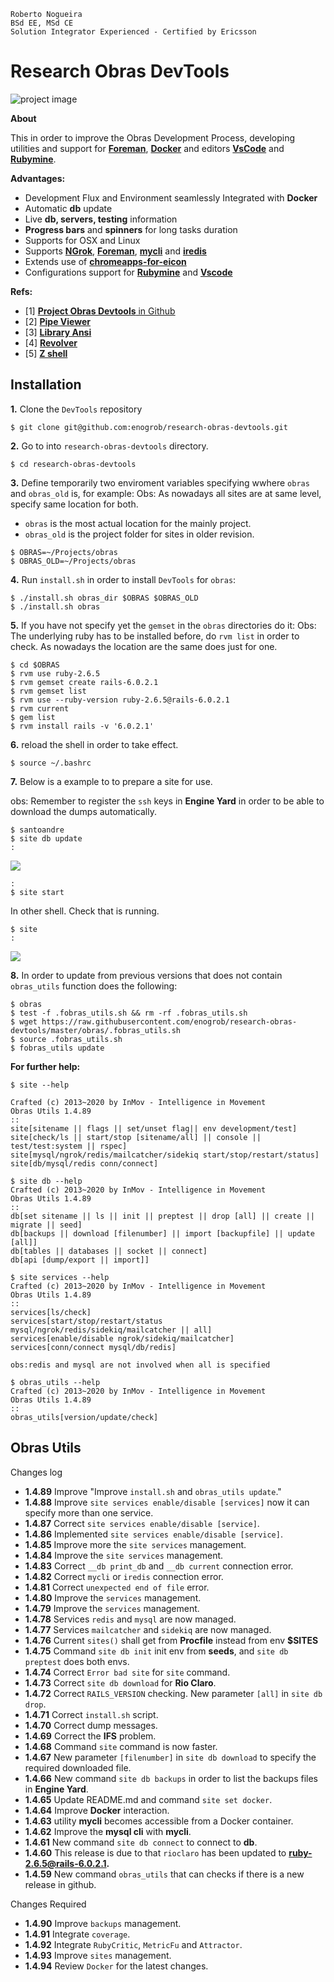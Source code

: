 ```
Roberto Nogueira  
BSd EE, MSd CE
Solution Integrator Experienced - Certified by Ericsson
```
# Research Obras DevTools

![project image](images/research.png)

**About**

This in order to improve the Obras Development Process, developing utilities and support for [**Foreman**](https://github.com/ddollar/foreman), [**Docker**](https://www.docker.com/) and  editors [**VsCode**](https://code.visualstudio.com/) and [**Rubymine**](https://www.jetbrains.com/ruby/). 

**Advantages:**

* Development Flux and Environment seamlessly Integrated with **Docker**
* Automatic **db** update
* Live **db, servers, testing** information
* **Progress bars** and **spinners** for long tasks duration
* Supports for OSX and Linux
* Supports [**NGrok**](https://ngrok.com/), [**Foreman**](https://github.com/ddollar/foreman), [**mycli**](https://github.com/dbcli/mycli) and [**iredis**](https://iredis.io/)
* Extends use of [**chromeapps-for-eicon**](https://github.com/enogrob/chromeapps-eicon)
* Configurations support for [**Rubymine**](https://www.jetbrains.com/ruby/) and [**Vscode**](https://code.visualstudio.com/)

**Refs:**

* [1] [**Project Obras Devtools** in Github](https://github.com/enogrob/research-obras-devtools)
* [2] [**Pipe Viewer**](http://www.ivarch.com/programs/pv.shtml)
* [3] [**Library Ansi**](https://github.com/fidian/ansi)
* [4] [**Revolver**](https://github.com/molovo/revolver)
* [5] [**Z shell**](http://zsh.sourceforge.net/)

## Installation

**1.** Clone the `DevTools` repository

```shell
$ git clone git@github.com:enogrob/research-obras-devtools.git
```

**2.** Go to into `research-obras-devtools` directory.

```shell
$ cd research-obras-devtools
```

**3.** Define temporarily two enviroment variables specifying wwhere `obras` and `obras_old` is, for example:
Obs: As nowadays all sites are at same level, specify same location for both.  

* `obras` is the most actual location for the mainly project. 
* `obras_old` is the project folder for sites in older revision.

```shell
$ OBRAS=~/Projects/obras
$ OBRAS_OLD=~/Projects/obras
```

**4.** Run `install.sh` in order to install `DevTools` for `obras`:

```shell
$ ./install.sh obras_dir $OBRAS $OBRAS_OLD
$ ./install.sh obras
```

**5.** If you have not specify yet the `gemset` in the `obras` directories do it:
Obs: The underlying ruby has to be installed before, do `rvm list` in order to check. As nowadays the location are the same does just for one.

```shell
$ cd $OBRAS
$ rvm use ruby-2.6.5
$ rvm gemset create rails-6.0.2.1
$ rvm gemset list
$ rvm use --ruby-version ruby-2.6.5@rails-6.0.2.1
$ rvm current
$ gem list
$ rvm install rails -v '6.0.2.1'
```

**6.** reload the shell in order to take effect.

```shell
$ source ~/.bashrc
```

**7.** Below is a example to to prepare a site for use.

obs: Remember to register the `ssh` keys in **Engine Yard** in order to be able to download the dumps automatically.

```shell
$ santoandre
$ site db update
:
```

![](images/screenshot1.png)

```
:
$ site start
```

In other shell. Check that is running.

```shell
$ site
:
```

![](images/screenshot2.png)

**8.** In order to update from previous versions that does not contain `obras_utils` function does the following:

```shell
$ obras
$ test -f .fobras_utils.sh && rm -rf .fobras_utils.sh
$ wget https://raw.githubusercontent.com/enogrob/research-obras-devtools/master/obras/.fobras_utils.sh
$ source .fobras_utils.sh
$ fobras_utils update
```

**For further help:**

```shell
$ site --help

Crafted (c) 2013~2020 by InMov - Intelligence in Movement
Obras Utils 1.4.89
::
site[sitename || flags || set/unset flag|| env development/test]
site[check/ls || start/stop [sitename/all] || console || test/test:system || rspec]
site[mysql/ngrok/redis/mailcatcher/sidekiq start/stop/restart/status]
site[db/mysql/redis conn/connect]

$ site db --help
Crafted (c) 2013~2020 by InMov - Intelligence in Movement
Obras Utils 1.4.89
::
db[set sitename || ls || init || preptest || drop [all] || create || migrate || seed]
db[backups || download [filenumber] || import [backupfile] || update [all]]
db[tables || databases || socket || connect]
db[api [dump/export || import]]

$ site services --help
Crafted (c) 2013~2020 by InMov - Intelligence in Movement
Obras Utils 1.4.89
::
services[ls/check]
services[start/stop/restart/status mysql/ngrok/redis/sidekiq/mailcatcher || all]
services[enable/disable ngrok/sidekiq/mailcatcher]
services[conn/connect mysql/db/redis]

obs:redis and mysql are not involved when all is specified

$ obras_utils --help
Crafted (c) 2013~2020 by InMov - Intelligence in Movement
Obras Utils 1.4.89
::
obras_utils[version/update/check]
```

## Obras Utils

Changes log

* **1.4.89** Improve "Improve `install.sh` and `obras_utils update`."
* **1.4.88** Improve `site services enable/disable [services]` now it can specify more than one service.
* **1.4.87** Correct `site services enable/disable [service]`.
* **1.4.86** Implemented `site services enable/disable [service]`.
* **1.4.85** Improve more the `site services` management. 
* **1.4.84** Improve the `site services` management. 
* **1.4.83** Correct `__db print_db` and `__db current` connection error.
* **1.4.82** Correct `mycli` or `iredis` connection error.
* **1.4.81** Correct `unexpected end of file` error.
* **1.4.80** Improve the `services` management. 
* **1.4.79** Improve the `services` management. 
* **1.4.78** Services `redis` and `mysql` are now managed.
* **1.4.77** Services `mailcatcher` and `sidekiq` are now managed.
* **1.4.76** Current `sites()` shall get from **Procfile** instead from env **$SITES**
* **1.4.75** Command `site db init` init env from **seeds**, and `site db preptest` does both envs.
* **1.4.74** Correct `Error bad site` for `site` command.
* **1.4.73** Correct `site db download` for **Rio Claro**.
* **1.4.72** Correct `RAILS_VERSION` checking. New parameter `[all]` in `site db drop`.
* **1.4.71** Correct `install.sh` script.
* **1.4.70** Correct dump messages.
* **1.4.69** Correct the **IFS** problem.
* **1.4.68** Command `site` command is now faster.
* **1.4.67** New parameter `[filenumber]` in `site db download` to specify the required downloaded file.
* **1.4.66** New command `site db backups` in order to list the backups files in **Engine Yard**.
* **1.4.65** Update README.md and command `site set docker`.
* **1.4.64** Improve **Docker** interaction.
* **1.4.63** utility **mycli** becomes accessible from a Docker container.
* **1.4.62** Improve the **mysql cli** with **mycli**. 
* **1.4.61** New command  `site db connect` to connect to **db**.
* **1.4.60** This release is due to that `rioclaro` has been updated to **ruby-2.6.5@rails-6.0.2.1.**
* **1.4.59** New command `obras_utils` that can checks if there is a new release in github.

Changes Required

* **1.4.90** Improve `backups` management.
* **1.4.91** Integrate `coverage`.
* **1.4.92** Integrate `RubyCritic`, `MetricFu` and `Attractor`.
* **1.4.93** Improve `sites` management.
* **1.4.94** Review `Docker` for the latest changes.

